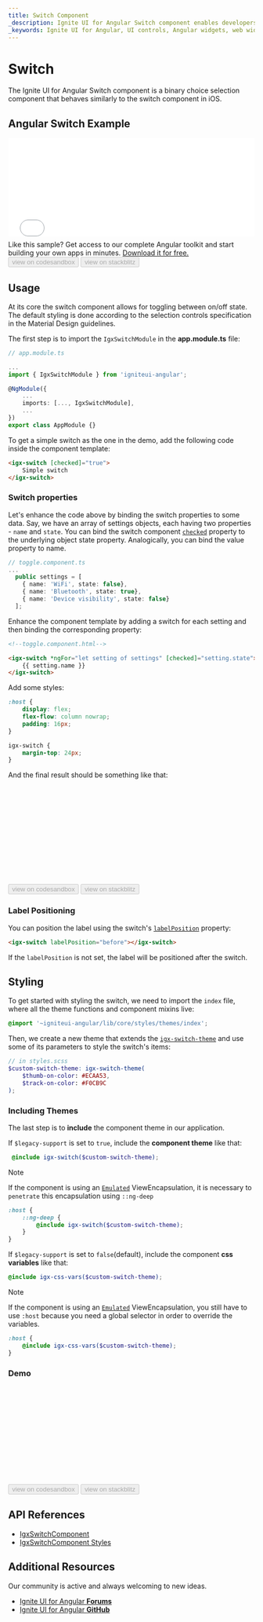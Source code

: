 ```yaml
---
title: Switch Component
_description: Ignite UI for Angular Switch component enables developers to use binary on/off or true/false data input functions within their applications.
_keywords: Ignite UI for Angular, UI controls, Angular widgets, web widgets, UI widgets, Angular, Native Angular Components Suite, Native Angular Controls, Native Angular Components Library, Angular Switch components, Angular Switch controls
---
```


# Switch
<p class="highlight">The Ignite UI for Angular Switch component is a binary choice selection component that behaves similarly to the switch component in iOS.</p>
<div class="divider"></div>

## Angular Switch Example
<div class="sample-container loading" style="height:200px">
    <iframe id="switch-sample-1-iframe" src='{environment:demosBaseUrl}/data-entries/switch-sample-1' width="100%" height="100%" seamless="" frameborder="0" onload="onSampleIframeContentLoaded(this);"></iframe>
</div>
<p style="margin: 0;padding-top: 0.5rem">Like this sample? Get access to our complete Angular toolkit and start building your own apps in minutes. <a class="no-external-icon mchNoDecorate trackCTA" target="_blank" href="https://www.infragistics.com/products/ignite-ui-angular/download" data-xd-ga-action="Download" data-xd-ga-label="Ignite UI for Angular">Download it for free.</a></p>
<div>
<button data-localize="codesandbox" disabled class="codesandbox-btn" data-iframe-id="switch-sample-1-iframe" data-demos-base-url="{environment:demosBaseUrl}">view on codesandbox</button>
<button data-localize="stackblitz" disabled class="stackblitz-btn" data-iframe-id="switch-sample-1-iframe" data-demos-base-url="{environment:demosBaseUrl}">view on stackblitz</button>
</div>
<div class="divider--half"></div>

## Usage

At its core the switch component allows for toggling between on/off state. The default styling is done according to the selection controls specification in the Material Design guidelines.

The first step is to import the `IgxSwitchModule` in the **app.module.ts** file:

```typescript
// app.module.ts

...
import { IgxSwitchModule } from 'igniteui-angular';

@NgModule({
    ...
    imports: [..., IgxSwitchModule],
    ...
})
export class AppModule {}
```

To get a simple switch as the one in the demo, add the following code inside the component template:

```html
<igx-switch [checked]="true">
    Simple switch
</igx-switch>
```

### Switch properties

Let's enhance the code above by binding the switch properties to some data. Say, we have an array of settings objects, each having two properties - `name` and `state`. You can bind the switch component [`checked`]({environment:angularApiUrl}/classes/igxswitchcomponent.html#checked) property to the underlying object state property. Analogically, you can bind the value property to name.

```typescript
// toggle.component.ts
...
  public settings = [
    { name: 'WiFi', state: false},
    { name: 'Bluetooth', state: true},
    { name: 'Device visibility', state: false}
  ];

```
Enhance the component template by adding a switch for each setting and then binding the corresponding property:

```html
<!--toggle.component.html-->

<igx-switch *ngFor="let setting of settings" [checked]="setting.state">
    {{ setting.name }}
</igx-switch>
```

Add some styles:

```scss
:host {
    display: flex;
    flex-flow: column nowrap;
    padding: 16px;
}

igx-switch {
    margin-top: 24px;
}
```

And the final result should be something like that:

<div class="sample-container loading" style="height: 200px">
    <iframe id="switch-sample-2-iframe" data-src='{environment:demosBaseUrl}/data-entries/switch-sample-2' width="100%" height="100%" seamless frameBorder="0" class="lazyload"></iframe>
</div>
<div>
<button data-localize="codesandbox" disabled class="codesandbox-btn" data-iframe-id="switch-sample-2-iframe" data-demos-base-url="{environment:demosBaseUrl}">view on codesandbox</button>
<button data-localize="stackblitz" disabled class="stackblitz-btn" data-iframe-id="switch-sample-2-iframe" data-demos-base-url="{environment:demosBaseUrl}">view on stackblitz</button>
</div>

### Label Positioning

You can position the label using the switch's [`labelPosition`]({environment:angularApiUrl}/classes/igxcheckboxcomponent.html#labelposition) property:

```html
<igx-switch labelPosition="before"></igx-switch>
```

If the `labelPosition` is not set, the label will be positioned after the switch.

## Styling

To get started with styling the switch, we need to import the `index` file, where all the theme functions and component mixins live:

```scss
@import '~igniteui-angular/lib/core/styles/themes/index';
``` 

Then, we create a new theme that extends the [`igx-switch-theme`]({environment:sassApiUrl}/index.html#function-igx-switch-theme) and use some of its parameters to style the switch's items:

```scss
// in styles.scss
$custom-switch-theme: igx-switch-theme(
    $thumb-on-color: #ECAA53,
    $track-on-color: #F0CB9C
);
```

### Including Themes

<div class="divider"></div>

The last step is to **include** the component theme in our application.

If `$legacy-support` is set to `true`, include the **component theme** like that:

```scss
 @include igx-switch($custom-switch-theme);
```
>[!NOTE]
>If the component is using an [`Emulated`](themes/component-themes.md#view-encapsulation) ViewEncapsulation, it is necessary to `penetrate` this encapsulation using `::ng-deep`

```scss
:host {
    ::ng-deep {
        @include igx-switch($custom-switch-theme);
    }
}
```

<div class="divider"></div>

If `$legacy-support` is set to `false`(default), include the component **css variables** like that:

```scss
@include igx-css-vars($custom-switch-theme);
```

>[!NOTE]
>If the component is using an [`Emulated`](themes/component-themes.md#view-encapsulation) ViewEncapsulation, you still have to use `:host` because you need a global selector in order to override the variables.

```scss
:host {
    @include igx-css-vars($custom-switch-theme);
}
```
### Demo

<div class="sample-container loading" style="height: 200px">
    <iframe id="switch-styling-iframe" frameborder="0" seamless width="100%" height="100%" data-src="{environment:demosBaseUrl}/data-entries/switch-styling" class="lazyload no-theming"></iframe>
</div>
<div>
    <button data-localize="codesandbox" disabled class="codesandbox-btn" data-iframe-id="switch-styling-iframe" data-demos-base-url="{environment:demosBaseUrl}">view on codesandbox</button>
    <button data-localize="stackblitz" disabled class="stackblitz-btn" data-iframe-id="switch-styling-iframe" data-demos-base-url="{environment:demosBaseUrl}">view on stackblitz</button>
</div>

<div class="divider--half"></div>

## API References
<div class="divider--half"></div>

* [IgxSwitchComponent]({environment:angularApiUrl}/classes/igxswitchcomponent.html)
* [IgxSwitchComponent Styles]({environment:sassApiUrl}/index.html#function-igx-switch-theme)

## Additional Resources
<div class="divider--half"></div>

Our community is active and always welcoming to new ideas.

* [Ignite UI for Angular **Forums**](https://www.infragistics.com/community/forums/f/ignite-ui-for-angular)
* [Ignite UI for Angular **GitHub**](https://github.com/IgniteUI/igniteui-angular)
